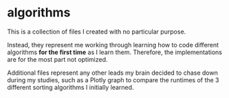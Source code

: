 # algorithms

This is a collection of files I created with no particular purpose.

Instead, they represent me working through learning how to code
different algorithms **for the first time** as I learn them.
Therefore, the implementations are for the most part not optimized.

Additional files represent any other leads my brain decided to chase
down during my studies, such as a Plotly graph to compare the
runtimes of the 3 different sorting algorithms I initially learned.
